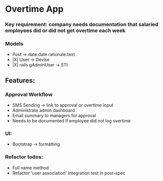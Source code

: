 # Overtime App

### Key requirement: company needs documentation that salaried employees did or did not get overtime each week

### Models

- Post -> date:date rationale:text
- |X| User -> Devise
- |X| rails gAdminUser -> STI

## Features:
### Approval Workflow
- SMS Sending -> link to approval or overtime input
- Administrate admin dashboard
- Email summary to managers for approval
- Needs to be documented if employee did not log overtime
### UI:

- Bootstrap -> formatting

### Refactor todos:

- Full name method
- Refactor 'user association' integration test in post-spec 